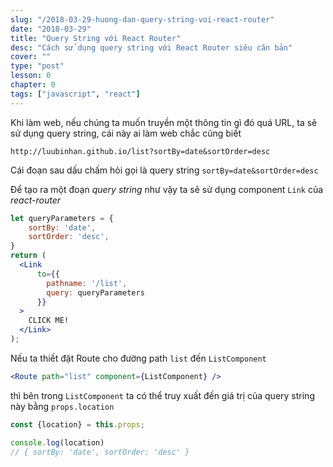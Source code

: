 ```yaml
---
slug: "/2018-03-29-huong-dan-query-string-voi-react-router"
date: "2018-03-29"
title: "Query String với React Router"
desc: "Cách sử dụng query string với React Router siêu căn bản"
cover: ""
type: "post"
lesson: 0
chapter: 0
tags: ["javascript", "react"]
---
```


Khi làm web, nếu chúng ta muốn truyền một thông tin gì đó quá URL, ta sẽ sử dụng query string, cái này ai làm web chắc cũng biết

```
http://luubinhan.github.io/list?sortBy=date&sortOrder=desc
```

Cái đoạn sau dấu chấm hỏi gọi là query string `sortBy=date&sortOrder=desc`

Để tạo ra một đoạn *query string* như vậy ta sẽ sử dụng component `Link` của *react-router*

```jsx
let queryParameters = {
    sortBy: 'date',
    sortOrder: 'desc',
}
return (
  <Link
      to={{
        pathname: '/list',
        query: queryParameters
      }}
  >
    CLICK ME!
  </Link>
);
```

Nếu ta thiết đặt Route cho đường path `list` đến `ListComponent`

```jsx
<Route path="list" component={ListComponent} />
```

thì bên trong `ListComponent` ta có thể truy xuất đến giá trị của query string này bằng `props.location`

```jsx
const {location} = this.props;

console.log(location)
// { sortBy: 'date', sortOrder: 'desc' }
```